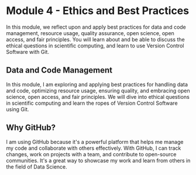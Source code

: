 # Module 4 - Ethics and Best Practices

In this module, we reflect upon and apply best practices for data and code management, resource usage, quality assurance, open science, open access, and fair principles. You will learn about and be able to discuss the ethical questions in scientific computing, and learn to use Version Control Software with Git.

## Data and Code Management

In this module, I am exploring and applying best practices for handling data and code, optimizing resource usage, ensuring quality, and embracing open science, open access, and fair principles. We will dive into ethical questions in scientific computing and learn the ropes of Version Control Software using Git.

## Why GitHub?

I am using GitHub because it's a powerful platform that helps me manage my code and collaborate with others effectively. With GitHub, I can track changes, work on projects with a team, and contribute to open-source communities. It's a great way to showcase my work and learn from others in the field of Data Science.


